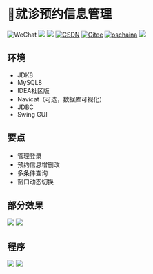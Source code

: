 # 🏥就诊预约信息管理
![WeChat](https://img.shields.io/badge/公众号-《编程亿点有趣》-brightgreen)
[![](https://img.shields.io/badge/👩‍💻木子-博客-00dfbf)](http://www.liyansheng.top/)
[![](https://img.shields.io/badge/👩‍💻木子-空间-blue)](https://yan-sheng-li.github.io/project/)
[![CSDN](https://img.shields.io/badge/CSDN-博客-red)](https://blog.csdn.net/weixin_44107140)
[![Gitee](https://img.shields.io/badge/Gitee-码云-orange)](https://gitee.com/yan-sheng-li)
[![oschaina](https://img.shields.io/badge/oschaina-开源中国-279c59)](https://my.oschina.net/u/5021863)
[![](https://img.shields.io/badge/点我-Q作者：619298035-18a2ea)](https://qm.qq.com/cgi-bin/qm/qr?k=NZUoWMzd3PQLWwxRGMiBNYEnVkEdNq__&jump_from=webapi&authKey=kgAofDqUzgwMCSX+UQQwxf837zMeWFGGmo4iIcbgkklW2pdfmVOlxPWAK6sMYMaC)
## 环境
- JDK8
- MySQL8
- IDEA社区版
- Navicat（可选，数据库可视化）
- JDBC
- Swing GUI
## 要点
- 管理登录
- 预约信息增删改
- 多条件查询
- 窗口动态切换

## 部分效果
![](http://cdn.qiniu.liyansheng.top/img/20240624193813.png)
![](http://cdn.qiniu.liyansheng.top/img/20240624193840.png)

## 程序
![](http://cdn.qiniu.liyansheng.top/img/2-ezgif.com-png-to-webp-converter.webp)
![](http://cdn.qiniu.liyansheng.top/img/20240624195640.png)